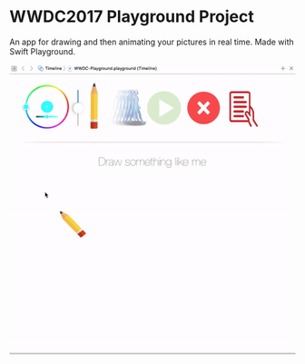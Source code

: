 # WWDC2017 Playground Project

An app for drawing and then animating your pictures in real time. 
Made with Swift Playground.


![alt tag](https://github.com/Kirillzzy/wwdc2017-project/blob/master/AdditionalFiles/videoExample.gif)
